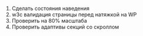 1. Сделать состояния наведения
2. w3c валидация страницы перед натяжкой на WP
3. Проверить на 80% масштаба
4. Проверить адаптивы секций со скроллом

